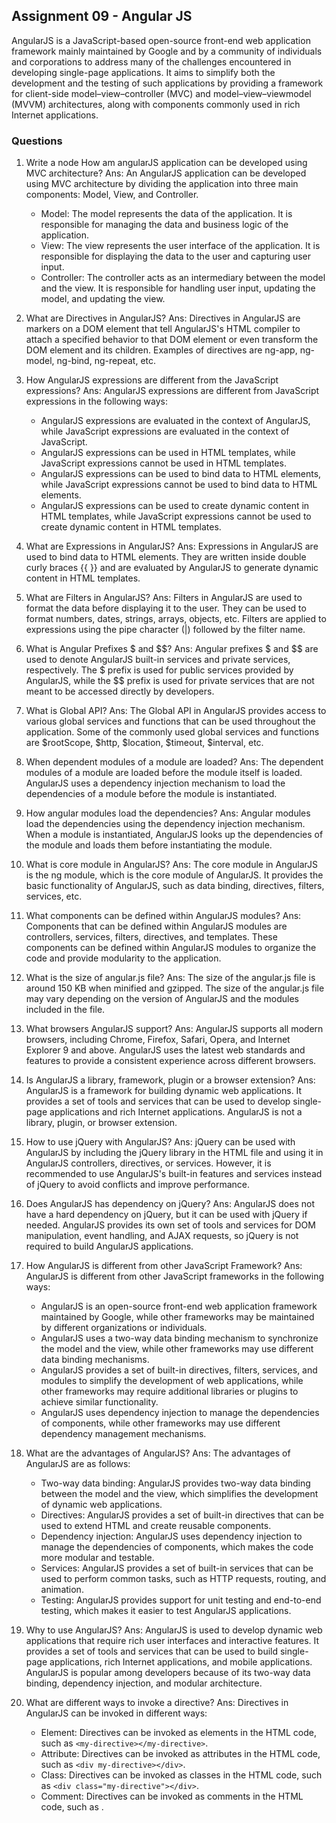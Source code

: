 ## Assignment 09 - Angular JS

AngularJS is a JavaScript-based open-source front-end web application framework mainly maintained by Google and by a community of individuals and corporations to address many of the challenges encountered in developing single-page applications. It aims to simplify both the development and the testing of such applications by providing a framework for client-side model–view–controller (MVC) and model–view–viewmodel (MVVM) architectures, along with components commonly used in rich Internet applications.

### Questions

1. Write a node How am angularJS application can be developed using MVC architecture?
Ans: An AngularJS application can be developed using MVC architecture by dividing the application into three main components: Model, View, and Controller.
    - Model: The model represents the data of the application. It is responsible for managing the data and business logic of the application.
    - View: The view represents the user interface of the application. It is responsible for displaying the data to the user and capturing user input.
    - Controller: The controller acts as an intermediary between the model and the view. It is responsible for handling user input, updating the model, and updating the view.

2. What are Directives in AngularJS?
Ans: Directives in AngularJS are markers on a DOM element that tell AngularJS's HTML compiler to attach a specified behavior to that DOM element or even transform the DOM element and its children.
Examples of directives are ng-app, ng-model, ng-bind, ng-repeat, etc.

3. How AngularJS expressions are different from the JavaScript expressions?
Ans: AngularJS expressions are different from JavaScript expressions in the following ways:
    - AngularJS expressions are evaluated in the context of AngularJS, while JavaScript expressions are evaluated in the context of JavaScript.
    - AngularJS expressions can be used in HTML templates, while JavaScript expressions cannot be used in HTML templates.
    - AngularJS expressions can be used to bind data to HTML elements, while JavaScript expressions cannot be used to bind data to HTML elements.
    - AngularJS expressions can be used to create dynamic content in HTML templates, while JavaScript expressions cannot be used to create dynamic content in HTML templates.

4. What are Expressions in AngularJS?
Ans: Expressions in AngularJS are used to bind data to HTML elements. They are written inside double curly braces {{ }} and are evaluated by AngularJS to generate dynamic content in HTML templates.

5. What are Filters in AngularJS?
Ans: Filters in AngularJS are used to format the data before displaying it to the user. They can be used to format numbers, dates, strings, arrays, objects, etc. Filters are applied to expressions using the pipe character (|) followed by the filter name.

6. What is Angular Prefixes $ and $$?
Ans: Angular prefixes $ and $$ are used to denote AngularJS built-in services and private services, respectively. The $ prefix is used for public services provided by AngularJS, while the $$ prefix is used for private services that are not meant to be accessed directly by developers.

7. What is Global API?
Ans: The Global API in AngularJS provides access to various global services and functions that can be used throughout the application. Some of the commonly used global services and functions are $rootScope, $http, $location, $timeout, $interval, etc.

8. When dependent modules of a module are loaded?
Ans: The dependent modules of a module are loaded before the module itself is loaded. AngularJS uses a dependency injection mechanism to load the dependencies of a module before the module is instantiated.

9. How angular modules load the dependencies?
Ans: Angular modules load the dependencies using the dependency injection mechanism. When a module is instantiated, AngularJS looks up the dependencies of the module and loads them before instantiating the module.

10. What is core module in AngularJS?
Ans: The core module in AngularJS is the ng module, which is the core module of AngularJS. It provides the basic functionality of AngularJS, such as data binding, directives, filters, services, etc.

11. What components can be defined within AngularJS modules?
Ans: Components that can be defined within AngularJS modules are controllers, services, filters, directives, and templates. These components can be defined within AngularJS modules to organize the code and provide modularity to the application.

12. What is the size of angular.js file?
Ans: The size of the angular.js file is around 150 KB when minified and gzipped. The size of the angular.js file may vary depending on the version of AngularJS and the modules included in the file.

13. What browsers AngularJS support?
Ans: AngularJS supports all modern browsers, including Chrome, Firefox, Safari, Opera, and Internet Explorer 9 and above. AngularJS uses the latest web standards and features to provide a consistent experience across different browsers.

14. Is AngularJS a library, framework, plugin or a browser extension?
Ans: AngularJS is a framework for building dynamic web applications. It provides a set of tools and services that can be used to develop single-page applications and rich Internet applications. AngularJS is not a library, plugin, or browser extension.

15. How to use jQuery with AngularJS?
Ans: jQuery can be used with AngularJS by including the jQuery library in the HTML file and using it in AngularJS controllers, directives, or services. However, it is recommended to use AngularJS's built-in features and services instead of jQuery to avoid conflicts and improve performance.

16. Does AngularJS has dependency on jQuery?
Ans: AngularJS does not have a hard dependency on jQuery, but it can be used with jQuery if needed. AngularJS provides its own set of tools and services for DOM manipulation, event handling, and AJAX requests, so jQuery is not required to build AngularJS applications.

17. How AngularJS is different from other JavaScript Framework?
Ans: AngularJS is different from other JavaScript frameworks in the following ways:
    - AngularJS is an open-source front-end web application framework maintained by Google, while other frameworks may be maintained by different organizations or individuals.
    - AngularJS uses a two-way data binding mechanism to synchronize the model and the view, while other frameworks may use different data binding mechanisms.
    - AngularJS provides a set of built-in directives, filters, services, and modules to simplify the development of web applications, while other frameworks may require additional libraries or plugins to achieve similar functionality.
    - AngularJS uses dependency injection to manage the dependencies of components, while other frameworks may use different dependency management mechanisms.

18. What are the advantages of AngularJS?
Ans: The advantages of AngularJS are as follows:
    - Two-way data binding: AngularJS provides two-way data binding between the model and the view, which simplifies the development of dynamic web applications.
    - Directives: AngularJS provides a set of built-in directives that can be used to extend HTML and create reusable components.
    - Dependency injection: AngularJS uses dependency injection to manage the dependencies of components, which makes the code more modular and testable.
    - Services: AngularJS provides a set of built-in services that can be used to perform common tasks, such as HTTP requests, routing, and animation.
    - Testing: AngularJS provides support for unit testing and end-to-end testing, which makes it easier to test AngularJS applications.

19. Why to use AngularJS?
Ans: AngularJS is used to develop dynamic web applications that require rich user interfaces and interactive features. It provides a set of tools and services that can be used to build single-page applications, rich Internet applications, and mobile applications. AngularJS is popular among developers because of its two-way data binding, dependency injection, and modular architecture.

20. What are different ways to invoke a directive?
Ans: Directives in AngularJS can be invoked in different ways:
    - Element: Directives can be invoked as elements in the HTML code, such as `<my-directive></my-directive>`.
    - Attribute: Directives can be invoked as attributes in the HTML code, such as `<div my-directive></div>`.
    - Class: Directives can be invoked as classes in the HTML code, such as `<div class="my-directive"></div>`.
    - Comment: Directives can be invoked as comments in the HTML code, such as <!-- directive: my-directive -->.

